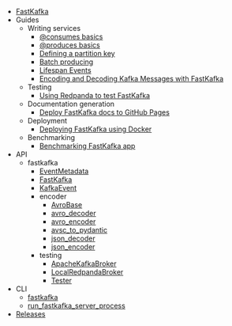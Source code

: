 - [FastKafka](index.md)
- Guides
    - Writing services
        - [@consumes basics](guides/Guide_11_Consumes_Basics.md)
        - [@produces basics](guides/Guide_21_Produces_Basics.md)
        - [Defining a partition key](guides/Guide_22_Partition_Keys.md)
        - [Batch producing](guides/Guide_23_Batch_Producing.md)
        - [Lifespan Events](guides/Guide_05_Lifespan_Handler.md)
        - [Encoding and Decoding Kafka Messages with FastKafka](guides/Guide_07_Encoding_and_Decoding_Messages_with_FastKafka.md)
    - Testing
        - [Using Redpanda to test FastKafka](guides/Guide_31_Using_redpanda_to_test_fastkafka.md)
    - Documentation generation
        - [Deploy FastKafka docs to GitHub Pages](guides/Guide_04_Github_Actions_Workflow.md)
    - Deployment
        - [Deploying FastKafka using Docker](guides/Guide_30_Using_docker_to_deploy_fastkafka.md)
    - Benchmarking
        - [Benchmarking FastKafka app](guides/Guide_06_Benchmarking_FastKafka.md)
- API
    - fastkafka
        - [EventMetadata](api/fastkafka/EventMetadata.md)
        - [FastKafka](api/fastkafka/FastKafka.md)
        - [KafkaEvent](api/fastkafka/KafkaEvent.md)
        - encoder
            - [AvroBase](api/fastkafka/encoder/AvroBase.md)
            - [avro_decoder](api/fastkafka/encoder/avro_decoder.md)
            - [avro_encoder](api/fastkafka/encoder/avro_encoder.md)
            - [avsc_to_pydantic](api/fastkafka/encoder/avsc_to_pydantic.md)
            - [json_decoder](api/fastkafka/encoder/json_decoder.md)
            - [json_encoder](api/fastkafka/encoder/json_encoder.md)
        - testing
            - [ApacheKafkaBroker](api/fastkafka/testing/ApacheKafkaBroker.md)
            - [LocalRedpandaBroker](api/fastkafka/testing/LocalRedpandaBroker.md)
            - [Tester](api/fastkafka/testing/Tester.md)
- CLI
    - [fastkafka](cli/fastkafka.md)
    - [run_fastkafka_server_process](cli/run_fastkafka_server_process.md)
- [Releases](CHANGELOG.md)